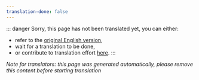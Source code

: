 ```yaml
---
translation-done: false
---
```

::: danger
Sorry, this page has not been translated yet, you can either:
- refer to the [original English version](</about/README.md>),
- wait for a translation to be done,
- or contribute to translation effort [here](https://github.com/bsmg/wiki).
:::

_Note for translators: this page was generated automatically, please remove this content before starting translation_
